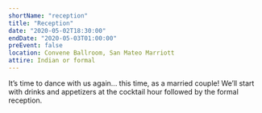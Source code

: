 ```yaml
---
shortName: "reception"
title: "Reception"
date: "2020-05-02T18:30:00"
endDate: "2020-05-03T01:00:00"
preEvent: false
location: Convene Ballroom, San Mateo Marriott
attire: Indian or formal
---
```


It’s time to dance with us again... this time, as a married couple! We’ll
start with drinks and appetizers at the cocktail hour followed by the formal
reception.
